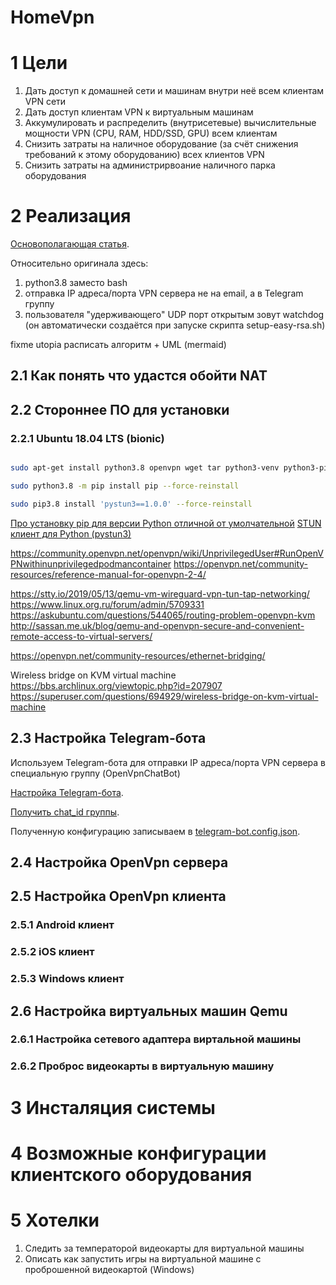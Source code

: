 # HomeVpn

# 1 Цели

1. Дать доступ к домашней сети и машинам внутри неё всем клиентам VPN сети
2. Дать доступ клиентам VPN к виртуальным машинам
3. Аккумулировать и распределить (внутрисетевые) вычислительные мощности VPN (CPU, RAM, HDD/SSD, GPU) всем клиентам
4. Снизить затраты на наличное оборудование (за счёт снижения требований к этому оборудованию) всех клиентов VPN
5. Снизить затраты на администрирвоание наличного парка оборудования


# 2 Реализация

[Основополагающая статья](https://habr.com/ru/post/482888/).

Относительно оригинала здесь:
1. python3.8 заместо bash
2. отправка IP адреса/порта VPN сервера не на email, а в Telegram группу
3. пользователя "удерживающего" UDP порт открытым зовут watchdog (он автоматически создаётся при запуске скрипта setup-easy-rsa.sh)

fixme utopia расписать алгоритм + UML (mermaid)

## 2.1 Как понять что удастся обойти NAT



## 2.2 Стороннее ПО для установки

### 2.2.1 Ubuntu 18.04 LTS (bionic)

```sh

sudo apt-get install python3.8 openvpn wget tar python3-venv python3-pip

sudo python3.8 -m pip install pip --force-reinstall

sudo pip3.8 install 'pystun3==1.0.0' --force-reinstall

```

[Про установку pip для версии Python отличной от умолчательной](https://stackoverflow.com/a/63207387)
[STUN клиент для Python (pystun3)](https://pypi.org/project/pystun3/)

https://community.openvpn.net/openvpn/wiki/UnprivilegedUser#RunOpenVPNwithinunprivilegedpodmancontainer
https://openvpn.net/community-resources/reference-manual-for-openvpn-2-4/

https://stty.io/2019/05/13/qemu-vm-wireguard-vpn-tun-tap-networking/
https://www.linux.org.ru/forum/admin/5709331
https://askubuntu.com/questions/544065/routing-problem-openvpn-kvm
http://sassan.me.uk/blog/qemu-and-openvpn-secure-and-convenient-remote-access-to-virtual-servers/

https://openvpn.net/community-resources/ethernet-bridging/


Wireless bridge on KVM virtual machine
https://bbs.archlinux.org/viewtopic.php?id=207907
https://superuser.com/questions/694929/wireless-bridge-on-kvm-virtual-machine

## 2.3 Настройка Telegram-бота

Используем Telegram-бота для отправки IP адреса/порта VPN сервера в специальную группу (OpenVpnChatBot)

[Настройка Telegram-бота](https://medium.com/javarevisited/sending-a-message-to-a-telegram-channel-the-easy-way-eb0a0b32968).

[Получить chat_id группы](https://perfluence.net/blog/article/kak-uznat-id-telegram).

Полученную конфигурацию записываем в [telegram-bot.config.json](telegram-bot.config.json).


## 2.4 Настройка OpenVpn сервера


## 2.5 Настройка OpenVpn клиента


### 2.5.1 Android клиент


### 2.5.2 iOS клиент


### 2.5.3 Windows клиент


## 2.6 Настройка виртуальных машин Qemu


### 2.6.1 Настройка сетевого адаптера виртальной машины


### 2.6.2 Проброс видеокарты в виртуальную машину


# 3 Инсталяция системы


# 4 Возможные конфигурации клиентского оборудования


# 5 Хотелки

1. Следить за температорой видеокарты для виртуальной машины
2. Описать как запустить игры на виртуальной машине с проброшенной видеокартой (Windows)
